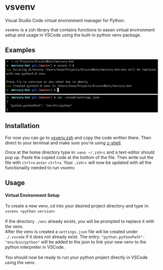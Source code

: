 # vsvenv
  
Visual Studio Code virtual environment manager for Python.

vsvenv is a zsh library that contains functions to easen virtual environment setup and usage in VSCode using the built-in python venv package.

## Examples
<img src=https://github.com/kozzza/vsvenv/blob/master/project-examples/vsvenv-example-1.png width="700">
<img src=https://github.com/kozzza/vsvenv/blob/master/project-examples/vsvenv-example-2.png width="700">

## Installation

For now you can go to [vsvenv.zsh][vsvenv.zsh link] and copy the code written there. Then direct to your terminal and make sure you're using [z-shell][freecodecamp link].

Once at the home directory type in: ``nano ~/.zshrc`` and a text-editor should pop up. Paste the copied code at the bottom of the file. Then write out the file with ``ctrl+o`` ``enter`` ``ctrl+x``. Your ``.zshrc`` will now be updated with all the functionality needed to run vsvenv.

## Usage

#### Virtual Environment Setup
To create a new venv, cd into your desired project directory and type in: ``vsvenv <python-version>``<br><br>
If the directory ``./env`` already exists, you will be prompted to replace it with the venv.<br>
After the venv is created a ``settings.json`` file will be created under ``./.vscode`` if it does not already exist. The entry: ``"python.pythonPath": "env/bin/python"`` will be added to the json to link your new venv to the python interpreter in VSCode.<br><br>
You should now be ready to run your python project directly in VSCode using the venv.

[vsvenv.zsh link]: ../master/vsvenv.zsh
[freecodecamp link]: https://www.freecodecamp.org/news/how-to-configure-your-macos-terminal-with-zsh-like-a-pro-c0ab3f3c1156/
